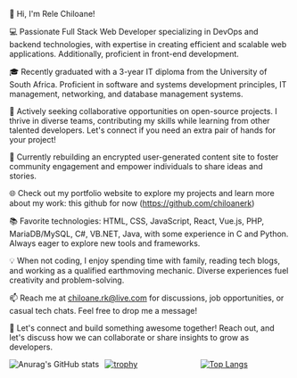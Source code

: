 👋 Hi, I'm Rele Chiloane! 

💻 Passionate Full Stack Web Developer specializing in DevOps and backend technologies, with expertise in creating efficient and scalable web applications. Additionally, proficient in front-end development.

🎓 Recently graduated with a 3-year IT diploma from the University of South Africa. Proficient in software and systems development principles, IT management, networking, and database management systems.

🌟 Actively seeking collaborative opportunities on open-source projects. I thrive in diverse teams, contributing my skills while learning from other talented developers. Let's connect if you need an extra pair of hands for your project!

🚀 Currently rebuilding an encrypted user-generated content site to foster community engagement and empower individuals to share ideas and stories.

🌐 Check out my portfolio website to explore my projects and learn more about my work: this github for now (https://github.com/chiloanerk)

📚 Favorite technologies: HTML, CSS, JavaScript, React, Vue.js, PHP, MariaDB/MySQL, C#, VB.NET, Java, with some experience in C and Python. Always eager to explore new tools and frameworks.

💡 When not coding, I enjoy spending time with family, reading tech blogs, and working as a qualified earthmoving mechanic. Diverse experiences fuel creativity and problem-solving.

📫 Reach me at chiloane.rk@live.com for discussions, job opportunities, or casual tech chats. Feel free to drop me a message!

🌈 Let's connect and build something awesome together! Reach out, and let's discuss how we can collaborate or share insights to grow as developers.

<div style="display: grid; grid-template-columns: repeat(3, 1fr); gap: 10px;">
  <div>
    <img src="https://github-readme-stats.vercel.app/api?username=chiloanerk&count_private=true&hide=stars,prs,issues,contribs" alt="Anurag's GitHub stats" />
  </div>
  <div>
    <a href="https://github.com/ryo-ma/github-profile-trophy">
      <img src="https://github-profile-trophy.vercel.app/?username=chiloanerk&title=Followers,Commits,Joined2020,Repositories" alt="trophy" />
    </a>
  </div>
  <div>
    <a href="https://github.com/anuraghazra/github-readme-stats">
      <img src="https://github-readme-stats.vercel.app/api/top-langs/?username=chiloanerk" alt="Top Langs" />
    </a>
  </div>
</div>

